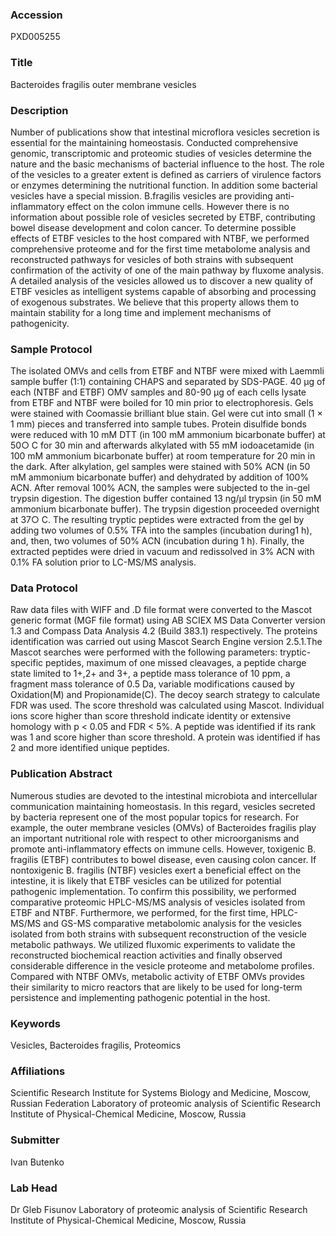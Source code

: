 ### Accession
PXD005255

### Title
Bacteroides fragilis outer membrane vesicles

### Description
Number of publications show that intestinal microflora vesicles secretion is essential for the maintaining homeostasis. Conducted comprehensive genomic, transcriptomic and proteomic studies of vesicles determine the nature and the basic mechanisms of bacterial influence to the host. The role of the vesicles to a greater extent is defined as carriers of virulence factors or enzymes determining the nutritional function. In addition some bacterial vesicles have a special mission. B.fragilis vesicles are providing anti-inflammatory effect on the colon immune cells. However there is no information about possible role of vesicles secreted by ETBF, contributing bowel disease development and colon cancer. To determine possible effects of ETBF vesicles to the host compared with NTBF, we performed comprehensive proteome and for the first time metabolome analysis and reconstructed pathways for vesicles of both strains with subsequent confirmation of the activity of one of the main pathway by fluxome analysis. A detailed analysis of the vesicles allowed us to discover a new quality of ETBF vesicles as intelligent systems capable of absorbing and processing of exogenous substrates. We believe that this property allows them to maintain stability for a long time and implement mechanisms of pathogenicity.

### Sample Protocol
The isolated OMVs and cells from ETBF and NTBF were mixed with Laemmli sample buffer (1:1) containing CHAPS and separated by SDS-PAGE. 40 µg of each (NTBF and ETBF) OMV samples and 80-90 µg of each cells lysate from ETBF and NTBF were boiled for 10 min prior to electrophoresis. Gels were stained with Coomassie brilliant blue stain. Gel were cut into small (1 × 1 mm) pieces and transferred into sample tubes. Protein disulfide bonds were reduced with 10 mM DTT (in 100 mM ammonium bicarbonate buffer) at 50○ C for 30 min and afterwards alkylated with 55 mM iodoacetamide (in 100 mM ammonium bicarbonate buffer) at room temperature for 20 min in the dark. After alkylation, gel samples were stained with 50% ACN (in 50 mM ammonium bicarbonate buffer) and dehydrated by addition of 100% ACN. After removal 100% ACN, the samples were subjected to the in-gel trypsin digestion. The digestion buffer contained 13 ng/µl trypsin (in 50 mM ammonium bicarbonate buffer). The trypsin digestion proceeded overnight at 37○ C. The resulting tryptic peptides were extracted from the gel by adding two volumes of 0.5% TFA into the samples (incubation during1 h), and, then, two volumes of 50% ACN (incubation during 1 h). Finally, the extracted peptides were dried in vacuum and redissolved in 3% ACN with 0.1% FA solution prior to LC-MS/MS analysis.

### Data Protocol
Raw data files with WIFF and .D file format were converted to the Mascot generic format (MGF file format) using AB SCIEX MS Data Converter version 1.3 and Compass Data Analysis 4.2 (Build 383.1) respectively. The proteins identification was carried out using Mascot Search Engine version 2.5.1.The Mascot searches were performed with the following parameters: tryptic-specific peptides, maximum of one missed cleavages, a peptide charge state limited to 1+,2+ and 3+, a peptide mass tolerance of 10 ppm, a fragment mass tolerance of 0.5 Da, variable modifications caused by Oxidation(M) and Propionamide(C). The decoy search strategy to calculate FDR was used. The score threshold was calculated using Mascot. Individual ions score higher than score threshold indicate identity or extensive homology with p < 0.05 and FDR < 5%. A peptide was identified if its rank was 1 and score higher than score threshold. A protein was identified if has 2 and more identified unique peptides.

### Publication Abstract
Numerous studies are devoted to the intestinal microbiota and intercellular communication maintaining homeostasis. In this regard, vesicles secreted by bacteria represent one of the most popular topics for research. For example, the outer membrane vesicles (OMVs) of Bacteroides fragilis play an important nutritional role with respect to other microorganisms and promote anti-inflammatory effects on immune cells. However, toxigenic B. fragilis (ETBF) contributes to bowel disease, even causing colon cancer. If nontoxigenic B. fragilis (NTBF) vesicles exert a beneficial effect on the intestine, it is likely that ETBF vesicles can be utilized for potential pathogenic implementation. To confirm this possibility, we performed comparative proteomic HPLC-MS/MS analysis of vesicles isolated from ETBF and NTBF. Furthermore, we performed, for the first time, HPLC-MS/MS and GS-MS comparative metabolomic analysis for the vesicles isolated from both strains with subsequent reconstruction of the vesicle metabolic pathways. We utilized fluxomic experiments to validate the reconstructed biochemical reaction activities and finally observed considerable difference in the vesicle proteome and metabolome profiles. Compared with NTBF OMVs, metabolic activity of ETBF OMVs provides their similarity to micro reactors that are likely to be used for long-term persistence and implementing pathogenic potential in the host.

### Keywords
Vesicles, Bacteroides fragilis, Proteomics

### Affiliations
Scientific Research Institute for Systems Biology and Medicine, Moscow, Russian Federation
Laboratory of proteomic analysis of Scientific Research Institute of Physical-Chemical Medicine, Moscow, Russia

### Submitter
Ivan Butenko

### Lab Head
Dr Gleb Fisunov
Laboratory of proteomic analysis of Scientific Research Institute of Physical-Chemical Medicine, Moscow, Russia


